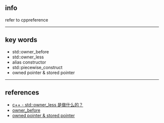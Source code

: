 ## info
refer to cppreference

---
## key words
- std::owner_before 
- std::owner_less
- alias constructor
- std::piecewise_construct
- owned pointer & stored pointer

---
## references
- [c++ - std::owner_less 是做什么的？](https://www.coder.work/article/1709736)
- [owner_before](https://en.cppreference.com/w/cpp/memory/shared_ptr/owner_before)
- [owned pointer & stored pointer](https://cplusplus.com/reference/memory/shared_ptr/get/)
